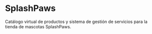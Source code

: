 # SplashPaws
Catálogo virtual de productos y sistema de gestión de servicios para la tienda de mascotas SplashPaws.
